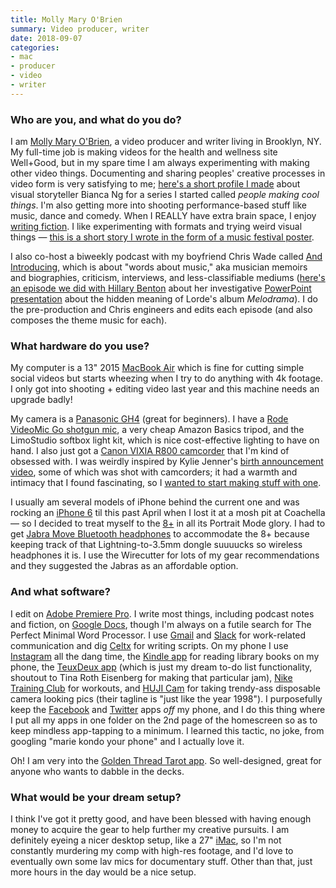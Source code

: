 ```yaml
---
title: Molly Mary O'Brien
summary: Video producer, writer
date: 2018-09-07
categories:
- mac
- producer
- video
- writer
---
```


### Who are you, and what do you do?

I am [Molly Mary O'Brien](http://mollymaryobrien.com/ "Molly's website."), a video producer and writer living in Brooklyn, NY. My full-time job is making videos for the health and wellness site Well+Good, but in my spare time I am always experimenting with making other video things. Documenting and sharing peoples' creative processes in video form is very satisfying to me; [here's a short profile I made](https://vimeo.com/257487850/ "Molly's interview with Bianca Ng on Vimeo.") about visual storyteller Bianca Ng for a series I started called _people making cool things_. I'm also getting more into shooting performance-based stuff like music, dance and comedy. When I REALLY have extra brain space, I enjoy [writing fiction](http://mollymaryobrien.com/fiction/ "Molly's writing."). I like experimenting with formats and trying weird visual things — [this is a short story I wrote in the form of a music festival poster](https://twitter.com/missmollymary/status/819941000000995328 "Molly's short story/music festival poster tweet.").

I also co-host a biweekly podcast with my boyfriend Chris Wade called [And Introducing](http://soundcloud.com/and-intro-pod "Molly and Chris' podcast."), which is about "words about music," aka musician memoirs and biographies, criticism, interviews, and less-classifiable mediums ([here's an episode we did with Hillary Benton](https://soundcloud.com/and-intro-pod/28-the-lordeantonoff-conspiracy-ft-hillary-benton "An episode of Molly's podcast with Hillary Benton.") about her investigative [PowerPoint presentation](https://twitter.com/buzzkillary/status/987104349351501825 "Hillary Benton's tweet about her Lorde PowerPoint presentation.") about the hidden meaning of Lorde's album _Melodrama_). I do the pre-production and Chris engineers and edits each episode (and also composes the theme music for each).

### What hardware do you use?

My computer is a 13" 2015 [MacBook Air][macbook-air] which is fine for cutting simple social videos but starts wheezing when I try to do anything with 4k footage. I only got into shooting + editing video last year and this machine needs an upgrade badly!

My camera is a [Panasonic GH4][lumix-dmc-gh4] (great for beginners). I have a [Rode VideoMic Go shotgun mic][videomic-go], a very cheap Amazon Basics tripod, and the LimoStudio softbox light kit, which is nice cost-effective lighting to have on hand. I also just got a [Canon VIXIA R800 camcorder][vixia-hf-r800] that I'm kind of obsessed with. I was weirdly inspired by Kylie Jenner's [birth announcement video](https://www.youtube.com/watch?v=BhIEIO0vaBE "Kylie Jenner's birth announcement video on YouTube."), some of which was shot with camcorders; it had a warmth and intimacy that I found fascinating, so I [wanted to start making stuff with one](https://www.instagram.com/explore/tags/camcorderlyfe/ "Instagram posts tagged with 'camcorderlyfe.'").

I usually am several models of iPhone behind the current one and was rocking an [iPhone 6][iphone-6] til this past April when I lost it at a mosh pit at Coachella — so I decided to treat myself to the [8+][iphone-8-plus] in all its Portrait Mode glory. I had to get [Jabra Move Bluetooth headphones][move.2] to accommodate the 8+ because keeping track of that Lightning-to-3.5mm dongle suuuucks so wireless headphones it is. I use the Wirecutter for lots of my gear recommendations and they suggested the Jabras as an affordable option. 

### And what software?

I edit on [Adobe Premiere Pro][premiere-pro]. I write most things, including podcast notes and fiction, on [Google Docs][google-docs], though I'm always on a futile search for The Perfect Minimal Word Processor. I use [Gmail][] and [Slack][] for work-related communication and dig [Celtx][] for writing scripts. On my phone I use [Instagram][instagram-ios] all the dang time, the [Kindle app][kindle-ios] for reading library books on my phone, the [TeuxDeux app][teuxdeux-ios] (which is just my dream to-do list functionality, shoutout to Tina Roth Eisenberg for making that particular jam), [Nike Training Club][nike-training-club-ios] for workouts, and [HUJI Cam][huji-cam-ios] for taking trendy-ass disposable camera looking pics (their tagline is "just like the year 1998"). I purposefully keep the [Facebook][facebook-ios] and [Twitter][twitter-ios] apps *off* my phone, and I do this thing where I put all my apps in one folder on the 2nd page of the homescreen so as to keep mindless app-tapping to a minimum. I learned this tactic, no joke, from googling "marie kondo your phone" and I actually love it.

Oh! I am very into the [Golden Thread Tarot app][golden-thread-tarot-ios]. So well-designed, great for anyone who wants to dabble in the decks.

### What would be your dream setup?

I think I've got it pretty good, and have been blessed with having enough money to acquire the gear to help further my creative pursuits. I am definitely eyeing a nicer desktop setup, like a 27" [iMac][], so I'm not constantly murdering my comp with high-res footage, and I'd love to eventually own some lav mics for documentary stuff. Other than that, just more hours in the day would be a nice setup.

[celtx]: https://www.celtx.com/index.html "A pre-production/script writing software suite."
[facebook-ios]: https://itunes.apple.com/us/app/facebook/id284882215 "An iPhone app for accessing Facebook."
[gmail]: https://mail.google.com/mail/ "Web-based email."
[golden-thread-tarot-ios]: https://itunes.apple.com/us/app/golden-thread-tarot/id1063058990 "A Tarot card app."
[google-docs]: https://en.wikipedia.org/wiki/Google_Docs "A web-based office suite."
[huji-cam-ios]: https://itunes.apple.com/us/app/huji-cam/id781383622 "A retro-style camera app."
[imac]: https://www.apple.com/imac/ "An all-in-one computer."
[instagram-ios]: https://itunes.apple.com/us/app/instagram/id389801252 "A photo taking/sharing app."
[iphone-6]: https://en.wikipedia.org/wiki/IPhone_6 "A smartphone."
[iphone-8-plus]: https://en.wikipedia.org/wiki/IPhone_8 "A 5.5 inch smartphone."
[kindle-ios]: https://itunes.apple.com/gb/app/kindle/id302584613 "An iPhone app for accessing Kindle content from Amazon."
[lumix-dmc-gh4]: https://www.amazon.com/Panasonic-DMC-GH4KBODY-16-05MP-Mirrorless-Cinematic/dp/B00I9GYG8O "A 16.05 megapixel digital camera."
[macbook-air]: https://www.apple.com/macbook-air/ "A very thin laptop."
[move.2]: http://www.jabra.com.au/music/jabra-move-wireless "Wireless on-ear headphones."
[nike-training-club-ios]: https://itunes.apple.com/us/app/nike-training-club/id301521403 "A personal trainer app."
[premiere-pro]: https://en.wikipedia.org/wiki/Adobe_Premiere_Pro "A video editing suite."
[slack]: https://slack.com/ "A collaboration service."
[teuxdeux-ios]: https://itunes.apple.com/au/app/teuxdeux/id384291782 "An app for the todo service."
[twitter-ios]: https://itunes.apple.com/app/twitter/id333903271 "A Twitter client."
[videomic-go]: http://www.rode.com/microphones/videomicgo "An on-camera microphone."
[vixia-hf-r800]: https://www.usa.canon.com/internet/portal/us/home/products/details/camcorders/consumer/vixia/vixia-hf-r800 "An HD camcorder."
